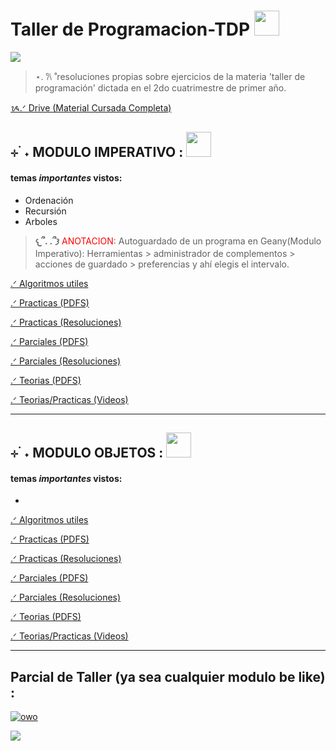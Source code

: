 # Taller de Programacion-TDP  <img src="https://i.pinimg.com/736x/61/b2/87/61b287df6e65261ada6f6b274159881b.jpg" width="40" height="40">

<img src="https://i.pinimg.com/736x/80/f2/78/80f278dbe03db7e3d4ec4f8efec2cc46.jpg" width="" height="">


> ⋆. 𐙚 ˚resoluciones propias sobre ejercicios de la materia 'taller de programación' dictada en el 2do cuatrimestre de primer año.


<a href="https://drive.google.com/drive/folders/1Zima9quYKk92Z_nyHdGYrtXfBaZAGnwu" target="_blank">ᝰ.ᐟ Drive (Material Cursada Completa)</a>


## ⊹ ࣪ ˖ MODULO <font color="">IMPERATIVO</font> : <img src="https://i.pinimg.com/1200x/b5/e6/91/b5e691b2ffeaa7c31a22e94053af5029.jpg" width="40" height="">

#### temas ***importantes*** vistos: 
* Ordenación
* Recursión 
* Arboles


>**𐔌՞. .՞𐦯**<font color="red"> ANOTACION</font>: Autoguardado de un programa en Geany(Modulo Imperativo): Herramientas > administrador de complementos > acciones de guardado > preferencias y ahí elegis el intervalo.


<a href="https://github.com/dulicito/Taller-de-Programacion-TDP-/tree/main/%E2%8A%B9%20%E0%A3%AA%20%CB%96%20Modulo%20Imperativo%20/%E2%8A%B9%20%E0%A3%AA%20%CB%96%20Algoritmos" target="_blank">.ᐟ Algoritmos utiles</a>

<a href="https://drive.google.com/drive/folders/19dW_WunhpnnZtwKNRxm63wZa_KW-OkKF" target="_blank">.ᐟ Practicas (PDFS) 

<a href="https://github.com/dulicito/Taller-de-Programacion-TDP-/tree/main/%E2%8A%B9%20%E0%A3%AA%20%CB%96%20Modulo%20Imperativo%20/%E2%8A%B9%20%E0%A3%AA%20%CB%96Practicas" target="_blank">.ᐟ Practicas (Resoluciones)</a>

<a href="https://drive.google.com/drive/folders/1Mvh_OE30JeMtmmPuxIxFfnDu2EzgWEUz" target="_blank">.ᐟ Parciales (PDFS)</a> 

<a href="https://github.com/dulicito/Taller-de-Programacion-TDP-/tree/main/%E2%8A%B9%20%E0%A3%AA%20%CB%96%20Modulo%20Imperativo%20/%E2%8A%B9%20%E0%A3%AA%20%CB%96%20Parciales" target="_blank">.ᐟ Parciales (Resoluciones)</a> 

<a href="https://drive.google.com/drive/folders/1zh5JAgjEodbynRxS5s5YDH4NncYZUJXf" target="_blank">.ᐟ Teorias (PDFS)</a> 

<a href="https://www.youtube.com/watch?v=0dXSmfKcrhI&list=PL5dqmXOcJSUpBrwCN1A-kkkyGqANquoGC" target="_blank">.ᐟ Teorias/Practicas (Videos)</a>

---
## ⊹ ࣪ ˖ MODULO <font color="">OBJETOS</font> : <img src="https://i.pinimg.com/1200x/d8/69/79/d869796c4e22e634ecb251ec88bf5b2b.jpg" width="40" height="">

#### temas ***importantes*** vistos: 
*



<a href="" target="_blank">.ᐟ Algoritmos utiles</a>

<a href="https://drive.google.com/drive/folders/1inNAChdcVwViZBDoSSjQf5vAxA1Cu9xI">.ᐟ Practicas (PDFS) 

<a href="" target="_blank">.ᐟ Practicas (Resoluciones)</a>

<a href="https://drive.google.com/drive/folders/130eKK7YnpKqM_EFxeVC_4N5EFge-wR73">.ᐟ Parciales (PDFS)</a> 

<a href="" target="_blank">.ᐟ Parciales (Resoluciones)</a> 

<a href="https://drive.google.com/drive/folders/1IeaMepFtZ5NISUSv-vOwCXpbcOc-ZBLm">.ᐟ Teorias (PDFS)</a> 

<a href="https://www.youtube.com/watch?v=0ix-_zDUiAA&list=PL5dqmXOcJSUopX_vB_Rqyhe6HjMKlmaOa" target="_blank">.ᐟ Teorias/Practicas (Videos)</a>


---
## Parcial de Taller (ya sea cualquier modulo be like) :
[![owo](https://img.youtube.com/vi/Jb9Ebe_rA8M/0.jpg)](https://www.youtube.com/watch?v=Jb9Ebe_rA8M)



<img src="https://i.pinimg.com/736x/9b/97/8b/9b978b5094ec1ebaa7abc08a481d4541.jpg" width="" height="">
